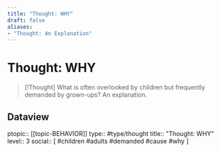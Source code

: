 ```yaml
---
title: "Thought: WHY"
draft: false
aliases:
- "Thought: An Explanation"
---
```

# Thought: WHY
> [!Thought]
> What is often overlooked by children but frequently demanded by grown-ups?
> An explanation.

## Dataview
ptopic:: [[topic-BEHAVIOR]]
type:: #type/thought
title:: "Thought: WHY"
level:: 3
social:: [ #children #adults #demanded #cause #why ]